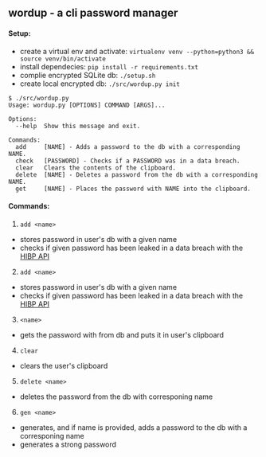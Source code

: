 ## wordup - a cli password manager

#### Setup:
- create a virtual env and activate: ```virtualenv venv --python=python3 && source venv/bin/activate```
- install dependecies: ```pip install -r requirements.txt```
- complie encrypted SQLite db: ```./setup.sh```
- create local encrypted db: ```./src/wordup.py init```

```
$ ./src/wordup.py     
Usage: wordup.py [OPTIONS] COMMAND [ARGS]...

Options:
  --help  Show this message and exit.

Commands:
  add     [NAME] - Adds a password to the db with a corresponding NAME.
  check   [PASSWORD] - Checks if a PASSWORD was in a data breach.
  clear   Clears the contents of the clipboard.
  delete  [NAME] - Deletes a password from the db with a corresponding NAME.
  get     [NAME] - Places the password with NAME into the clipboard.
  ```


#### Commands:
1. ```add <name>```
- stores password in user's db with a given name
- checks if given password has been leaked in a data breach with the [HIBP API](https://haveibeenpwned.com/API/v3)

2. ```add <name>```
- stores password in user's db with a given name
- checks if given password has been leaked in a data breach with the [HIBP API](https://haveibeenpwned.com/API/v3)

3. ```<name>```
- gets the password with <name> from db and puts it in user's clipboard

4. ```clear```
- clears the user's clipboard

5. ```delete <name>```
- deletes the password from the db with corresponing name

6. ```gen <name>```
- generates, and if name is provided, adds a password to the db with a corresponing name
- generates a strong password
  
